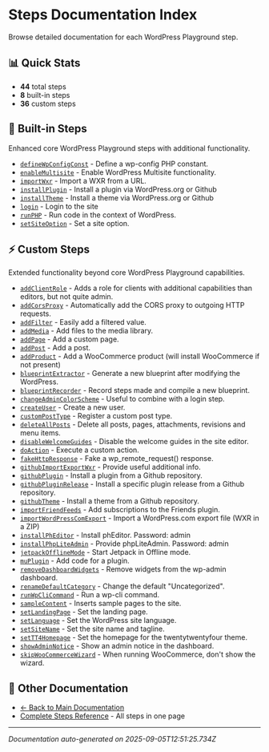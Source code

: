 # Steps Documentation Index

Browse detailed documentation for each WordPress Playground step.

## 📊 Quick Stats
- **44** total steps
- **8** built-in steps  
- **36** custom steps

## 🔧 Built-in Steps
Enhanced core WordPress Playground steps with additional functionality.

- [`defineWpConfigConst`](./defineWpConfigConst.md) - Define a wp-config PHP constant.
- [`enableMultisite`](./enableMultisite.md) - Enable WordPress Multisite functionality.
- [`importWxr`](./importWxr.md) - Import a WXR from a URL.
- [`installPlugin`](./installPlugin.md) - Install a plugin via WordPress.org or Github
- [`installTheme`](./installTheme.md) - Install a theme via WordPress.org or Github
- [`login`](./login.md) - Login to the site
- [`runPHP`](./runPHP.md) - Run code in the context of WordPress.
- [`setSiteOption`](./setSiteOption.md) - Set a site option.

## ⚡ Custom Steps
Extended functionality beyond core WordPress Playground capabilities.

- [`addClientRole`](./addClientRole.md) - Adds a role for clients with additional capabilities than editors, but not quite admin.
- [`addCorsProxy`](./addCorsProxy.md) - Automatically add the CORS proxy to outgoing HTTP requests.
- [`addFilter`](./addFilter.md) - Easily add a filtered value.
- [`addMedia`](./addMedia.md) - Add files to the media library.
- [`addPage`](./addPage.md) - Add a custom page.
- [`addPost`](./addPost.md) - Add a post.
- [`addProduct`](./addProduct.md) - Add a WooCommerce product (will install WooCommerce if not present)
- [`blueprintExtractor`](./blueprintExtractor.md) - Generate a new blueprint after modifying the WordPress.
- [`blueprintRecorder`](./blueprintRecorder.md) - Record steps made and compile a new blueprint.
- [`changeAdminColorScheme`](./changeAdminColorScheme.md) - Useful to combine with a login step.
- [`createUser`](./createUser.md) - Create a new user.
- [`customPostType`](./customPostType.md) - Register a custom post type.
- [`deleteAllPosts`](./deleteAllPosts.md) - Delete all posts, pages, attachments, revisions and menu items.
- [`disableWelcomeGuides`](./disableWelcomeGuides.md) - Disable the welcome guides in the site editor.
- [`doAction`](./doAction.md) - Execute a custom action.
- [`fakeHttpResponse`](./fakeHttpResponse.md) - Fake a wp_remote_request() response.
- [`githubImportExportWxr`](./githubImportExportWxr.md) - Provide useful additional info.
- [`githubPlugin`](./githubPlugin.md) - Install a plugin from a Github repository.
- [`githubPluginRelease`](./githubPluginRelease.md) - Install a specific plugin release from a Github repository.
- [`githubTheme`](./githubTheme.md) - Install a theme from a Github repository.
- [`importFriendFeeds`](./importFriendFeeds.md) - Add subscriptions to the Friends plugin.
- [`importWordPressComExport`](./importWordPressComExport.md) - Import a WordPress.com export file (WXR in a ZIP)
- [`installPhEditor`](./installPhEditor.md) - Install phEditor. Password: admin
- [`installPhpLiteAdmin`](./installPhpLiteAdmin.md) - Provide phpLiteAdmin. Password: admin
- [`jetpackOfflineMode`](./jetpackOfflineMode.md) - Start Jetpack in Offline mode.
- [`muPlugin`](./muPlugin.md) - Add code for a plugin.
- [`removeDashboardWidgets`](./removeDashboardWidgets.md) - Remove widgets from the wp-admin dashboard.
- [`renameDefaultCategory`](./renameDefaultCategory.md) - Change the default "Uncategorized".
- [`runWpCliCommand`](./runWpCliCommand.md) - Run a wp-cli command.
- [`sampleContent`](./sampleContent.md) - Inserts sample pages to the site.
- [`setLandingPage`](./setLandingPage.md) - Set the landing page.
- [`setLanguage`](./setLanguage.md) - Set the WordPress site language.
- [`setSiteName`](./setSiteName.md) - Set the site name and tagline.
- [`setTT4Homepage`](./setTT4Homepage.md) - Set the homepage for the twentytwentyfour theme.
- [`showAdminNotice`](./showAdminNotice.md) - Show an admin notice in the dashboard.
- [`skipWooCommerceWizard`](./skipWooCommerceWizard.md) - When running WooCommerce, don't show the wizard.

## 📖 Other Documentation

- [← Back to Main Documentation](../README.md)
- [Complete Steps Reference](../steps-reference.md) - All steps in one page

---

*Documentation auto-generated on 2025-09-05T12:51:25.734Z*
